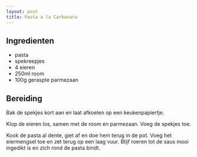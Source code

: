 ```yaml
---
layout: post
title: Pasta a la Carbonara
---
```


## Ingredienten
* pasta
* spekreepjes
* 4 eieren
* 250ml room
* 100g geraspte parmezaan

## Bereiding
Bak de spekjes kort aan en laat afkoelen op een keukenpapiertje.

Klop de eieren los, samen met de room en parmezaan. Voeg de spekjes toe.

Kook de pasta al dente, giet af en doe hem terug in de pot. Voeg het eiermengsel toe en zet terug op een laag vuur. Blijf roeren tot de saus mooi ingedikt is en zich rond de pasta bindt.

